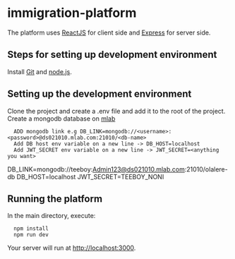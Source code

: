 # immigration-platform

The platform uses [ReactJS](http://reactjs.org) for client side and [Express](http://expressjs.com) for server side.

##	Steps for setting up development environment
Install [Git](http://git-scm.com) and [node.js](http://nodejs.org).

##	Setting up the development environment
Clone the project and create a .env file and add it to the root of the project.
Create a mongodb database on [mlab](http://mlab.com)

      ADD mongodb link e.g DB_LINK=mongodb://<username>:<password>@ds021010.mlab.com:21010/<db-name>
      Add DB host env variable on a new line -> DB_HOST=localhost 
      Add JWT_SECRET env variable on a new line -> JWT_SECRET=<anything you want> 



DB_LINK=mongodb://teeboy:Admin123@ds021010.mlab.com:21010/olalere-db
DB_HOST=localhost
JWT_SECRET=TEEBOY_NONI

## Running the platform

In the main directory, execute:

      npm install
      npm run dev

Your server will run at [http://localhost:3000](http://localhost:3000).
